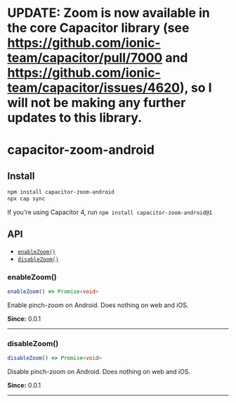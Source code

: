 # UPDATE: Zoom is now available in the core Capacitor library (see https://github.com/ionic-team/capacitor/pull/7000 and https://github.com/ionic-team/capacitor/issues/4620), so I will not be making any further updates to this library. 


# capacitor-zoom-android

## Install

```bash
npm install capacitor-zoom-android
npx cap sync
```

If you're using Capacitor 4, run ```npm install capacitor-zoom-android@1```

## API

<docgen-index>

* [`enableZoom()`](#enablezoom)
* [`disableZoom()`](#disablezoom)

</docgen-index>

<docgen-api>
<!--Update the source file JSDoc comments and rerun docgen to update the docs below-->

### enableZoom()

```typescript
enableZoom() => Promise<void>
```

Enable pinch-zoom on Android. Does nothing on web and iOS.

**Since:** 0.0.1

--------------------


### disableZoom()

```typescript
disableZoom() => Promise<void>
```

Disable pinch-zoom on Android. Does nothing on web and iOS.

**Since:** 0.0.1

--------------------

</docgen-api>

